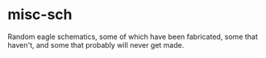 # misc-sch
Random eagle schematics, some of which have been fabricated, some that haven't, and some that probably will never get made.
